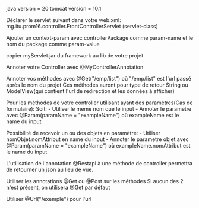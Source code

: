 java version = 20
tomcat version = 10.1

Déclarer le servlet suivant dans votre web.xml: mg.itu.prom16.controller.FrontControllerServlet (servlet-class)

Ajouter un context-param avec controllerPackage comme param-name et le nom du package comme param-value 

copier myServlet.jar du framework au lib de votre projet 

Annoter votre Controller avec @MyControllerAnnotation

Annoter vos méthodes avec @Get("/emp/list") où "/emp/list" est l'url passé après le nom du projet
Ces méthodes auront pour type de retour String ou ModelView(qui contient l'url de redirection et les données à afficher)

Pour les méthodes de votre controller utilisant ayant des parametres(Cas de formulaire):
Soit:
    - Utiliser le meme nom que le input
    - Annoter le parametre avec @Param(paramName = "exampleName") où exampleName est le name du input

Possibilité de recevoir un ou des objets en paramètre:
    - Utiliser nomObjet.nomAttribut en name du input
    - Annoter le parametre objet avec @Param(paramName = "exampleName") où exampleName.nomAttribut est le name du input

L'utilisation de l'annotation @Restapi à une méthode de controller permettra de retourner un json au lieu de vue. 

Utiliser les annotations @Get ou @Post sur les méthodes
Si aucun des 2 n'est présent, on utilisera @Get par défaut

Utiliser @Url("/exemple") pour l'url
